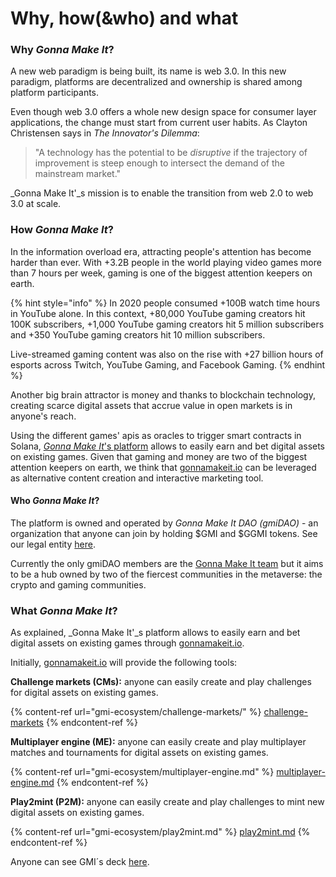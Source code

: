 # Why, how(\&who) and what

### Why _Gonna Make It_?

A new web paradigm is being built, its name is web 3.0. In this new paradigm, platforms are decentralized and ownership is shared among platform participants.

Even though web 3.0 offers a whole new design space for consumer layer applications, the change must start from current user habits. As Clayton Christensen says in _The Innovator's Dilemma_:

> "A technology has the potential to be _disruptive_ if the trajectory of improvement is steep enough to intersect the demand of the mainstream market."&#x20;

_Gonna Make It'_s mission is to enable the transition from web 2.0 to web 3.0 at scale.

### How _Gonna Make It_?

In the information overload era, attracting people's attention has become harder than ever. With +3.2B people in the world playing video games more than 7 hours per week, gaming is one of the biggest attention keepers on earth.&#x20;

{% hint style="info" %}
In 2020 people consumed +100B watch time hours in YouTube alone. In this context, +80,000 YouTube gaming creators hit 100K subscribers​, +1,000 YouTube gaming creators hit 5 million subscribers​ and +350 YouTube gaming creators hit 10 million subscribers​.

Live-streamed gaming content was also on the rise​ with +27 billion hours of esports across Twitch, YouTube Gaming, and Facebook Gaming.
{% endhint %}

Another big brain attractor is money and thanks to blockchain technology, creating scarce digital assets that accrue value in open markets is in anyone's reach.

Using the different games' apis as oracles to trigger smart contracts in Solana, [_Gonna Make It_'s platform](https://gonnamakeit.io) allows to easily earn and bet digital assets on existing games. Given that gaming and money are two of the biggest attention keepers on earth, we think that [gonnamakeit.io](https://gonnamakeit.io) can be leveraged as alternative content creation and interactive marketing tool.

#### Who _Gonna Make It_?

The platform is owned and operated by _Gonna Make It DAO (gmiDAO)_ - an organization that anyone can join by holding $GMI and $GGMI tokens. See our legal entity [here](https://find-and-update.company-information.service.gov.uk/company/13803149).

Currently the only gmiDAO members are the [Gonna Make It team](https://gonnamakeit.io/about) but it aims to be a hub owned by two of the fiercest communities in the metaverse: the crypto and gaming communities.

### What _Gonna Make It_?

As explained, _Gonna Make It'_s platform allows to easily earn and bet digital assets on existing games through [gonnamakeit.io](https://gonnamakeit.io).&#x20;

Initially, [gonnamakeit.io](https://gonnamakeit.io) will provide the following tools:

**Challenge markets (CMs):** anyone can easily create and play challenges for digital assets on existing games.&#x20;

{% content-ref url="gmi-ecosystem/challenge-markets/" %}
[challenge-markets](gmi-ecosystem/challenge-markets/)
{% endcontent-ref %}

**Multiplayer engine (ME):** anyone can easily create and play multiplayer matches and tournaments for digital assets on existing games.

{% content-ref url="gmi-ecosystem/multiplayer-engine.md" %}
[multiplayer-engine.md](gmi-ecosystem/multiplayer-engine.md)
{% endcontent-ref %}

**Play2mint (P2M):** anyone can easily create and play challenges to mint new digital assets on existing games.

{% content-ref url="gmi-ecosystem/play2mint.md" %}
[play2mint.md](gmi-ecosystem/play2mint.md)
{% endcontent-ref %}

Anyone can see GMI´s deck [here](https://upm365-my.sharepoint.com/:p:/r/personal/m\_cores\_alumnos\_upm\_es/\_layouts/15/doc2.aspx?sourcedoc=%7Bdacec1ce-e6d9-4afd-9fd2-0ff26034b2be%7D\&action=default\&PreviousSessionID=42684f85-cb2f-f578-deb3-3eba43e1d611\&cid=64408e44-e186-4d09-a1c9-0c32d63af523).
